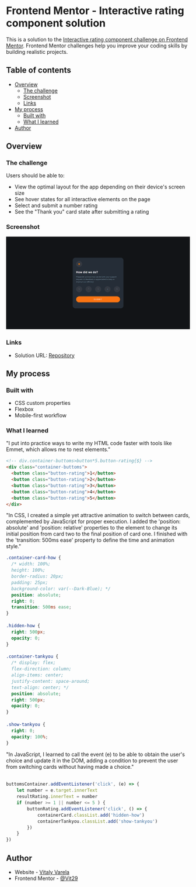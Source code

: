 # Frontend Mentor - Interactive rating component solution

This is a solution to the [Interactive rating component challenge on Frontend Mentor](https://www.frontendmentor.io/challenges/interactive-rating-component-koxpeBUmI). Frontend Mentor challenges help you improve your coding skills by building realistic projects. 

## Table of contents

- [Overview](#overview)
  - [The challenge](#the-challenge)
  - [Screenshot](#screenshot)
  - [Links](#links)
- [My process](#my-process)
  - [Built with](#built-with)
  - [What I learned](#what-i-learned)
- [Author](#Author)

## Overview

### The challenge

Users should be able to:

- View the optimal layout for the app depending on their device's screen size
- See hover states for all interactive elements on the page
- Select and submit a number rating
- See the "Thank you" card state after submitting a rating

### Screenshot

![](./images/rating.png)


### Links

- Solution URL: [Repository](https://github.com/Vit29/rating-card/tree/main/interactive-rating-component-main)


## My process

### Built with

- CSS custom properties
- Flexbox
- Mobile-first workflow


### What I learned

"I put into practice ways to write my HTML code faster with tools like Emmet, which allows me to nest elements."

```html
<!-- div.container-buttoms>button*5.button-rating{$} -->
<div class="container-buttoms">
  <button class="button-rating">1</button>
  <button class="button-rating">2</button>
  <button class="button-rating">3</button>
  <button class="button-rating">4</button>
  <button class="button-rating">5</button>
</div>
  ```

"In CSS, I created a simple yet attractive animation to switch between cards, complemented by JavaScript for proper execution. I added the 'position: absolute' and 'position: relative' properties to the element to change its initial position from card two to the final position of card one. I finished with the 'transition: 500ms ease' property to define the time and animation style."

```css
.container-card-how {
  /* width: 100%;
  height: 100%;
  border-radius: 20px;
  padding: 25px;
  background-color: var(--Dark-Blue); */
  position: absolute;
  right: 0;
  transition: 500ms ease;
}

.hidden-how {
  right: 500px;
  opacity: 0;
}

.container-tankyou {
  /* display: flex;
  flex-direction: column;
  align-items: center;
  justify-content: space-around;
  text-align: center; */
  position: absolute;
  right: 500px;
  opacity: 0;
}

.show-tankyou {
  right: 0;
  opacity: 100%;
}
```

"In JavaScript, I learned to call the event (e) to be able to obtain the user's choice and update it in the DOM, adding a condition to prevent the user from switching cards without having made a choice."

```js

buttomsContainer.addEventListener('click', (e) => {
    let number = e.target.innerText
    resultRating.innerText = number
    if (number >= 1 || number <= 5 ) {
        buttonRating.addEventListener('click', () => {
            containerCard.classList.add('hidden-how')
            containerTankyou.classList.add('show-tankyou')
        })
    }
})
```

## Author

- Website - [Vitaly Varela](https://vit29.github.io/portafolio/)
- Frontend Mentor - [@Vit29](https://www.frontendmentor.io/profile/Vit29)

